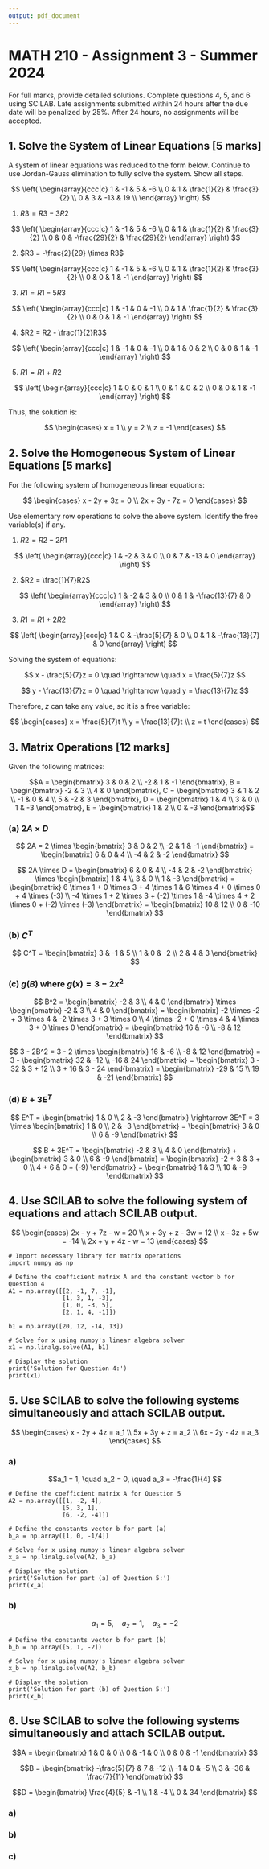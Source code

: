 ```yaml
---
output: pdf_document
---
```


# MATH 210 - Assignment 3 - Summer 2024

For full marks, provide detailed solutions. Complete questions 4, 5, and 6 using SCILAB. Late assignments submitted within 24 hours after the due date will be penalized by 25%. After 24 hours, no assignments will be accepted.

## 1. Solve the System of Linear Equations [5 marks]

A system of linear equations was reduced to the form below. Continue to use Jordan-Gauss elimination to fully solve the system. Show all steps.

$$
\left( \begin{array}{ccc|c}
1 & -1 & 5 & -6 \\
0 & 1 & \frac{1}{2} & \frac{3}{2} \\
0 & 3 & -13 & 19 \\
\end{array} \right)
$$

1. $R3 = R3 - 3R2$

$$
\left( \begin{array}{ccc|c}
1 & -1 & 5 & -6 \\
0 & 1 & \frac{1}{2} & \frac{3}{2} \\
0 & 0 & -\frac{29}{2} & \frac{29}{2}
\end{array} \right)
$$

2. $R3 = -\frac{2}{29} \times R3$

$$
\left( \begin{array}{ccc|c}
1 & -1 & 5 & -6 \\
0 & 1 & \frac{1}{2} & \frac{3}{2} \\
0 & 0 & 1 & -1
\end{array} \right)
$$

3. $R1 = R1 - 5R3$

$$
\left( \begin{array}{ccc|c}
1 & -1 & 0 & -1 \\
0 & 1 & \frac{1}{2} & \frac{3}{2} \\
0 & 0 & 1 & -1
\end{array} \right)
$$

4. $R2 = R2 - \frac{1}{2}R3$

$$
\left( \begin{array}{ccc|c}
1 & -1 & 0 & -1 \\
0 & 1 & 0 & 2 \\
0 & 0 & 1 & -1
\end{array} \right)
$$

5. $R1 = R1 + R2$

$$
\left( \begin{array}{ccc|c}
1 & 0 & 0 & 1 \\
0 & 1 & 0 & 2 \\
0 & 0 & 1 & -1
\end{array} \right)
$$

Thus, the solution is:

$$
\begin{cases}
x = 1 \\
y = 2 \\
z = -1
\end{cases}
$$

## 2. Solve the Homogeneous System of Linear Equations [5 marks]

For the following system of homogeneous linear equations:

$$
\begin{cases}
x - 2y + 3z = 0 \\
2x + 3y - 7z = 0
\end{cases}
$$

Use elementary row operations to solve the above system. Identify the free variable(s) if any.

1. $R2 = R2 - 2R1$

$$
\left( \begin{array}{ccc|c}
1 & -2 & 3 & 0 \\
0 & 7 & -13 & 0
\end{array} \right)
$$

2. $R2 = \frac{1}{7}R2$

$$
\left( \begin{array}{ccc|c}
1 & -2 & 3 & 0 \\
0 & 1 & -\frac{13}{7} & 0
\end{array} \right)
$$

3. $R1 = R1 + 2R2$

$$
\left( \begin{array}{ccc|c}
1 & 0 & -\frac{5}{7} & 0 \\
0 & 1 & -\frac{13}{7} & 0
\end{array} \right)
$$

Solving the system of equations:

$$
x - \frac{5}{7}z = 0 \quad \rightarrow \quad x = \frac{5}{7}z
$$

$$
y - \frac{13}{7}z = 0 \quad \rightarrow \quad y = \frac{13}{7}z
$$

Therefore, $z$ can take any value, so it is a free variable:

$$
\begin{cases}
x = \frac{5}{7}t \\
y = \frac{13}{7}t \\
z = t
\end{cases}
$$


## 3. Matrix Operations [12 marks]

Given the following matrices:

$$A = \begin{bmatrix}
  3 & 0 & 2 \\
  -2 & 1 & -1 
\end{bmatrix},
B = \begin{bmatrix}
  -2 & 3 \\
  4 & 0 
\end{bmatrix},
C = \begin{bmatrix}
  3 & 1 & 2 \\
  -1 & 0 & 4 \\
  5 & -2 & 3 
\end{bmatrix},
D = \begin{bmatrix}
  1 & 4 \\
  3 & 0 \\
  1 & -3 
\end{bmatrix},
E = \begin{bmatrix}
  1 & 2 \\
  0 & -3 
\end{bmatrix}$$

### (a) $2A \times D$

$$ 2A = 2 \times \begin{bmatrix}
  3 & 0 & 2 \\
  -2 & 1 & -1 
\end{bmatrix} = \begin{bmatrix}
  6 & 0 & 4 \\
  -4 & 2 & -2 
\end{bmatrix} $$

$$ 2A \times D = \begin{bmatrix}
  6 & 0 & 4 \\
  -4 & 2 & -2 
\end{bmatrix} \times \begin{bmatrix}
  1 & 4 \\
  3 & 0 \\
  1 & -3 
\end{bmatrix} = \begin{bmatrix}
  6 \times 1 + 0 \times 3 + 4 \times 1 & 6 \times 4 + 0 \times 0 + 4 \times (-3) \\
  -4 \times 1 + 2 \times 3 + (-2) \times 1 & -4 \times 4 + 2 \times 0 + (-2) \times (-3) 
\end{bmatrix} = \begin{bmatrix}
  10 & 12 \\
  0 & -10 
\end{bmatrix} $$

### (b) $C^T$

$$ C^T = \begin{bmatrix}
  3 & -1 & 5 \\
  1 & 0 & -2 \\
  2 & 4 & 3 
\end{bmatrix} $$

### (c) $g(B)$ where $g(x) = 3 - 2x^2$

$$ B^2 = \begin{bmatrix}
  -2 & 3 \\
  4 & 0 
\end{bmatrix} \times \begin{bmatrix}
  -2 & 3 \\
  4 & 0 
\end{bmatrix} = \begin{bmatrix}
  -2 \times -2 + 3 \times 4 & -2 \times 3 + 3 \times 0 \\
  4 \times -2 + 0 \times 4 & 4 \times 3 + 0 \times 0 
\end{bmatrix} = \begin{bmatrix}
  16 & -6 \\
  -8 & 12 
\end{bmatrix} $$

$$ 3 - 2B^2 = 3 - 2 \times \begin{bmatrix}
  16 & -6 \\
  -8 & 12 
\end{bmatrix} = 3 - \begin{bmatrix}
  32 & -12 \\
  -16 & 24 
\end{bmatrix} = \begin{bmatrix}
  3 - 32 & 3 + 12 \\
  3 + 16 & 3 - 24 
\end{bmatrix} = \begin{bmatrix}
  -29 & 15 \\
  19 & -21 
\end{bmatrix} $$

### (d) $B + 3E^T$

$$ E^T = \begin{bmatrix}
  1 & 0 \\
  2 & -3 
\end{bmatrix} \rightarrow 3E^T = 3 \times \begin{bmatrix}
  1 & 0 \\
  2 & -3 
\end{bmatrix} = \begin{bmatrix}
  3 & 0 \\
  6 & -9 
\end{bmatrix} $$

$$ B + 3E^T = \begin{bmatrix}
  -2 & 3 \\
  4 & 0 
\end{bmatrix} + \begin{bmatrix}
  3 & 0 \\
  6 & -9 
\end{bmatrix} = \begin{bmatrix}
  -2 + 3 & 3 + 0 \\
  4 + 6 & 0 + (-9) 
\end{bmatrix} = \begin{bmatrix}
  1 & 3 \\
  10 & -9 
\end{bmatrix} $$

## 4. Use SCILAB to solve the following system of equations and attach SCILAB output.

$$
\begin{cases} 
2x - y + 7z - w = 20 \\
x + 3y + z - 3w = 12 \\
x - 3z + 5w = -14 \\
2x + y + 4z - w = 13 
\end{cases} 
$$
```{python}
# Import necessary library for matrix operations
import numpy as np

# Define the coefficient matrix A and the constant vector b for Question 4
A1 = np.array([[2, -1, 7, -1],
               [1, 3, 1, -3],
               [1, 0, -3, 5],
               [2, 1, 4, -1]])

b1 = np.array([20, 12, -14, 13])

# Solve for x using numpy's linear algebra solver
x1 = np.linalg.solve(A1, b1)

# Display the solution
print('Solution for Question 4:')
print(x1)
```

## 5. Use SCILAB to solve the following systems simultaneously and attach SCILAB output.

$$
\begin{cases} 
x - 2y + 4z = a_1 \\
5x + 3y + z = a_2 \\
6x - 2y - 4z = a_3 
\end{cases} 
$$

### a)

$$a_1 = 1, \quad a_2 = 0, \quad a_3 = -\frac{1}{4} $$
```{python}
# Define the coefficient matrix A for Question 5
A2 = np.array([[1, -2, 4],
               [5, 3, 1],
               [6, -2, -4]])

# Define the constants vector b for part (a)
b_a = np.array([1, 0, -1/4])

# Solve for x using numpy's linear algebra solver
x_a = np.linalg.solve(A2, b_a)

# Display the solution
print('Solution for part (a) of Question 5:')
print(x_a)
```

### b)

$$a_1 = 5, \quad a_2 = 1, \quad a_3 = -2 $$
```{python}
# Define the constants vector b for part (b)
b_b = np.array([5, 1, -2])

# Solve for x using numpy's linear algebra solver
x_b = np.linalg.solve(A2, b_b)

# Display the solution
print('Solution for part (b) of Question 5:')
print(x_b)
```

## 6. Use SCILAB to solve the following systems simultaneously and attach SCILAB output.

$$A = \begin{bmatrix} 
1 & 0 & 0 \\ 
0 & -1 & 0 \\ 
0 & 0 & -1 
\end{bmatrix} $$

$$B = \begin{bmatrix} 
-\frac{5}{7} & 7 & -12 \\ 
-1 & 0 & -5 \\ 
3 & -36 & \frac{7}{11} 
\end{bmatrix} $$

$$D = \begin{bmatrix} 
\frac{4}{5} & -1 \\ 
1 & -4 \\ 
0 & 34 
\end{bmatrix} $$

### a)

### b)

### c)
